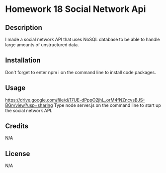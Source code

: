 # Homework 18 Social Network Api

## Description

I made a social network API that uses NoSQL database to be able to handle large amounts of unstructured data.

## Installation

Don't forget to enter npm i on the command line to install code packages.

## Usage

https://drive.google.com/file/d/17UE-dPppO2jhL_orM4fNZncvsBJS-BGn/view?usp=sharing
Type node server.js on the command line to start up the social network API.

## Credits

N/A

## License

N/A
